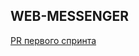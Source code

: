 ## WEB-MESSENGER

[PR первого спринта](https://github.com/aleksandr-loskutov/middle.messenger.praktikum.yandex/pull/1)
